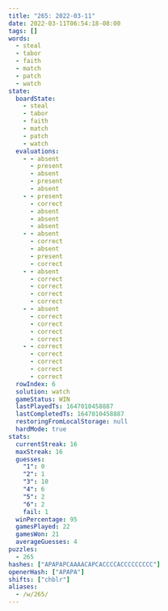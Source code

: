 ```yaml
---
title: "265: 2022-03-11"
date: 2022-03-11T06:54:18-08:00
tags: []
words:
  - steal
  - tabor
  - faith
  - match
  - patch
  - watch
state:
  boardState:
    - steal
    - tabor
    - faith
    - match
    - patch
    - watch
  evaluations:
    - - absent
      - present
      - absent
      - present
      - absent
    - - present
      - correct
      - absent
      - absent
      - absent
    - - absent
      - correct
      - absent
      - present
      - correct
    - - absent
      - correct
      - correct
      - correct
      - correct
    - - absent
      - correct
      - correct
      - correct
      - correct
    - - correct
      - correct
      - correct
      - correct
      - correct
  rowIndex: 6
  solution: watch
  gameStatus: WIN
  lastPlayedTs: 1647010458887
  lastCompletedTs: 1647010458887
  restoringFromLocalStorage: null
  hardMode: true
stats:
  currentStreak: 16
  maxStreak: 16
  guesses:
    "1": 0
    "2": 1
    "3": 10
    "4": 6
    "5": 2
    "6": 2
    fail: 1
  winPercentage: 95
  gamesPlayed: 22
  gamesWon: 21
  averageGuesses: 4
puzzles:
  - 265
hashes: ["APAPAPCAAAACAPCACCCCACCCCCCCCC"]
openerHash: ["APAPA"]
shifts: ["chblr"]
aliases:
  - /w/265/
---
```

<!-- more -->
